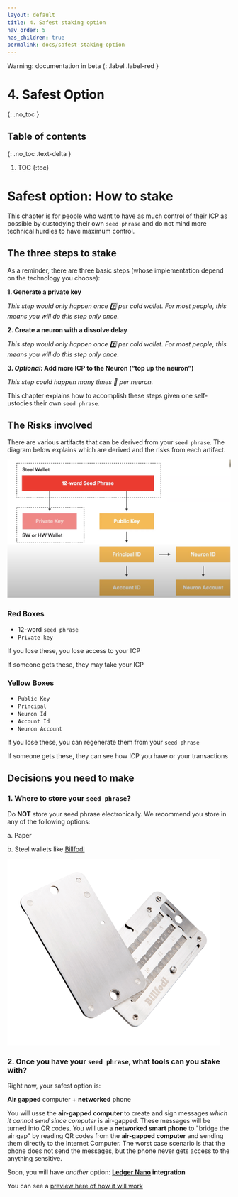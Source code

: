 ```yaml
---
layout: default
title: 4. Safest staking option
nav_order: 5
has_children: true
permalink: docs/safest-staking-option
---
```

Warning: documentation in beta
{: .label .label-red }

# 4. Safest Option
{: .no_toc }

## Table of contents
{: .no_toc .text-delta }

1. TOC
{:toc}

# Safest option: How to stake

This chapter is for people who want to have as much control of their ICP as possible by custodying their own `seed phrase` and do not mind more technical hurdles to have maximum control. 


## The three steps to stake

As a reminder, there are three basic steps (whose implementation depend on the technology you choose):

**1. Generate a private key** 

*This step would only happen once 1️⃣ per cold wallet. For most people, this means you will do this step only once.*

**2. Create a neuron with a dissolve delay** 

*This step would only happen once 1️⃣ per cold wallet. For most people, this means you will do this step only once.*

**3. *Optional*: Add more ICP to the Neuron (“top up the neuron”)**

*This step could happen many times 🔁 per neuron.*

This chapter explains how to accomplish these steps given one self-ustodies their own `seed phrase`.


## The Risks involved

There are various artifacts that can be derived from your `seed phrase`. The diagram below explains which are derived and the risks from each artifact.

![image](../assets/images/seed-phrase-risks.png)

### Red Boxes

* 12-word `seed phrase`
* `Private key`

If you lose these, you lose access to your ICP

If someone gets these, they may take your ICP

### Yellow Boxes

* `Public Key`
* `Principal`
* `Neuron Id`
* `Account Id`
* `Neuron Account`

If you lose these, you can regenerate them from your `seed phrase`

If someone gets these, they can see how ICP you have or your transactions

## Decisions you need to make

### 1. Where to store your `seed phrase`?

Do **NOT** store your seed phrase electronically. We recommend you store in any of the following options:

a. Paper

b. Steel wallets like [Billfodl](https://privacypros.io/products/the-billfodl/)

![image](../assets/images/billfodl.png)

### 2. Once you have your `seed phrase`, what **tools** can you stake with?

Right now, your safest option is:

**Air gapped** computer + **networked** phone

You will usse the **air-gapped computer** to create and sign messages *which it cannot send since computer* is air-gapped. These messages will be turned into QR codes. You will use a **networked smart phone** to "bridge the air gap" by reading QR codes from the **air-gapped computer** and sending them directly to the Internet Computer. The worst case scenario is that the phone does not send the messages, but the phone never gets access to the anything sensitive.

Soon, you will have *another* option: **[Ledger Nano](https://shop.ledger.com/products/ledger-nano-x) integration**

You can see a [preview here of how it will work](https://www.youtube.com/watch?v=YefRR6O-xjg)

